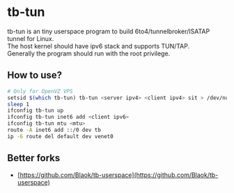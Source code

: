 # tb-tun

tb-tun is an tiny userspace program to build 6to4/tunnelbroker/ISATAP tunnel for Linux.  
The host kernel should have ipv6 stack and supports TUN/TAP.  
Generally the program should run with the root privilege.  

## How to use?

```bash
# Only for OpenVZ VPS
setsid $(which tb-tun) tb-tun <server ipv4> <client ipv4> sit > /dev/null 2>&1&
sleep 1
ifconfig tb-tun up
ifconfig tb-tun inet6 add <client ipv6>
ifconfig tb-tun mtu <mtu>
route -A inet6 add ::/0 dev tb
ip -6 route del default dev venet0
```

## Better forks

- [https://github.com/Blaok/tb-userspace](https://github.com/Blaok/tb-userspace)
